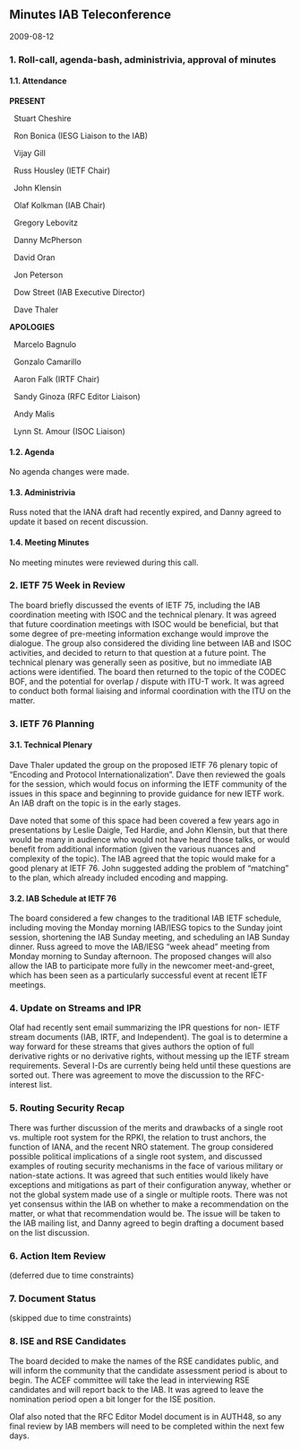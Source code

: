 
Minutes IAB Teleconference
--------------------------


2009-08-12


### 1. Roll-call, agenda-bash, administrivia, approval of minutes


#### 1.1. Attendance


**PRESENT**  

  Stuart Cheshire  

  Ron Bonica (IESG Liaison to the IAB)  

  Vijay Gill  

  Russ Housley (IETF Chair)  

  John Klensin  

  Olaf Kolkman (IAB Chair)  

  Gregory Lebovitz  

  Danny McPherson  

  David Oran  

  Jon Peterson  

  Dow Street (IAB Executive Director)  

  Dave Thaler  

**APOLOGIES**  

  Marcelo Bagnulo  

  Gonzalo Camarillo  

  Aaron Falk (IRTF Chair)  

  Sandy Ginoza (RFC Editor Liaison)  

  Andy Malis  

  Lynn St. Amour (ISOC Liaison)


#### 1.2. Agenda


No agenda changes were made.


#### 1.3. Administrivia


Russ noted that the IANA draft had recently expired, and Danny agreed to update it based on recent discussion.


#### 1.4. Meeting Minutes


No meeting minutes were reviewed during this call.


### 2. IETF 75 Week in Review


The board briefly discussed the events of IETF 75, including the IAB coordination meeting with ISOC and the technical plenary. It was agreed that future coordination meetings with ISOC would be beneficial, but that some degree of pre-meeting information exchange would improve the dialogue. The group also considered the dividing line between IAB and ISOC activities, and decided to return to that question at a future point. The technical plenary was generally seen as positive, but no immediate IAB actions were identified. The board then returned to the topic of the CODEC BOF, and the potential for overlap / dispute with ITU-T work. It was agreed to conduct both formal liaising and informal coordination with the ITU on the matter.


### 3. IETF 76 Planning


#### 3.1. Technical Plenary


Dave Thaler updated the group on the proposed IETF 76 plenary topic of “Encoding and Protocol Internationalization”. Dave then reviewed the goals for the session, which would focus on informing the IETF community of the issues in this space and beginning to provide guidance for new IETF work. An IAB draft on the topic is in the early stages.


Dave noted that some of this space had been covered a few years ago in presentations by Leslie Daigle, Ted Hardie, and John Klensin, but that there would be many in audience who would not have heard those talks, or would benefit from additional information (given the various nuances and complexity of the topic). The IAB agreed that the topic would make for a good plenary at IETF 76. John suggested adding the problem of “matching” to the plan, which already included encoding and mapping.


#### 3.2. IAB Schedule at IETF 76


The board considered a few changes to the traditional IAB IETF schedule, including moving the Monday morning IAB/IESG topics to the Sunday joint session, shortening the IAB Sunday meeting, and scheduling an IAB Sunday dinner. Russ agreed to move the IAB/IESG “week ahead” meeting from Monday morning to Sunday afternoon. The proposed changes will also allow the IAB to participate more fully in the newcomer meet-and-greet, which has been seen as a particularly successful event at recent IETF meetings.


### 4. Update on Streams and IPR


Olaf had recently sent email summarizing the IPR questions for non- IETF stream documents (IAB, IRTF, and Independent). The goal is to determine a way forward for these streams that gives authors the option of full derivative rights or no derivative rights, without messing up the IETF stream requirements. Several I-Ds are currently being held until these questions are sorted out. There was agreement to move the discussion to the RFC-interest list.


### 5. Routing Security Recap


There was further discussion of the merits and drawbacks of a single root vs. multiple root system for the RPKI, the relation to trust anchors, the function of IANA, and the recent NRO statement. The group considered possible political implications of a single root system, and discussed examples of routing security mechanisms in the face of various military or nation-state actions. It was agreed that such entities would likely have exceptions and mitigations as part of their configuration anyway, whether or not the global system made use of a single or multiple roots. There was not yet consensus within the IAB on whether to make a recommendation on the matter, or what that recommendation would be. The issue will be taken to the IAB mailing list, and Danny agreed to begin drafting a document based on the list discussion.


### 6. Action Item Review


(deferred due to time constraints)


### 7. Document Status


(skipped due to time constraints)


### 8. ISE and RSE Candidates


The board decided to make the names of the RSE candidates public, and will inform the community that the candidate assessment period is about to begin. The ACEF committee will take the lead in interviewing RSE candidates and will report back to the IAB. It was agreed to leave the nomination period open a bit longer for the ISE position.


Olaf also noted that the RFC Editor Model document is in AUTH48, so any final review by IAB members will need to be completed within the next few days.


